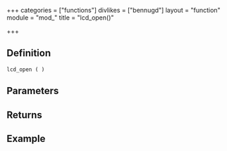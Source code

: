 +++
categories = ["functions"]
divlikes = ["bennugd"]
layout = "function"
module = "mod_"
title = "lcd_open()"

+++

## Definition

    lcd_open ( )

## Parameters

## Returns

## Example

